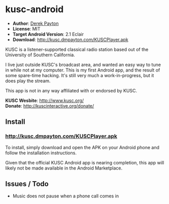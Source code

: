 # kusc-android

* **Author**: [Derek Payton](http://dmpayton.com)
* **License**: MIT
* **Target Android Version**: 2.1 Eclair
* **Download**: http://kusc.dmpayton.com/KUSCPlayer.apk

KUSC is a listener-supported classical radio station based out of the University of Southern California.

I live just outside KUSC's broadcast area, and wanted an easy way to tune in while not at my computer. This is my first Android app, and the result of some spare-time hacking. It's still very much a work-in-progress, but it does play the stream.

This app is not in any way affiliated with or endorsed by KUSC.

**KUSC Wesbite**: http://www.kusc.org/  
**Donate**: http://kuscinteractive.org/donate/

## Install

### http://kusc.dmpayton.com/KUSCPlayer.apk

To install, simply download and open the APK on your Android phone and follow the installation instructions.

Given that the official KUSC Android app is nearing completion, this app will likely not be made available in the Android Marketplace.

## Issues / Todo

* Music does not pause when a phone call comes in